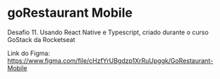 # goRestaurant Mobile
Desafio 11. Usando React Native e Typescript, criado durante o curso GoStack da Rocketseat

Link do Figma: https://www.figma.com/file/cHzfYrUBgdzp1XrRuUpggk/GoRestaurant-Mobile
